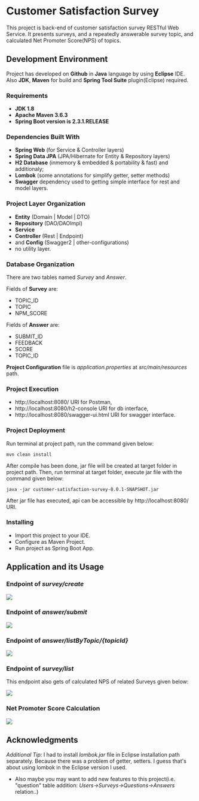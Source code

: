 # Customer Satisfaction Survey

This project is back-end of customer satisfaction survey RESTful Web Service.
It presents surveys, and a repeatedly answerable survey topic, and calculated Net Promoter Score(NPS) of topics.

## Development Environment

Project has developed on **Github** in **Java** language by using **Eclipse** IDE. Also **JDK**, **Maven** for build and **Spring Tool Suite** plugin(Eclipse) required.

### Requirements

* **JDK 1.8**
* **Apache Maven 3.6.3**
* **Spring Boot version is 2.3.1.RELEASE**

### Dependencies Built With

* **Spring Web** (for Service & Controller layers)
* **Spring Data JPA** (JPA/Hibernate for Entity & Repository layers)
* **H2 Database** (inmemory & embedded & portability & fast)
and additionaly;
* **Lombok** (some annotations for simplify getter, setter methods)
* **Swagger** dependency used to getting simple interface for rest and model layers.

### Project Layer Organization

* **Entity** (Domain | Model | DTO)
* **Repository** (DAO/DAOImpl)
* **Service**
* **Controller** (Rest | Endpoint)
* and **Config** (Swagger2 | other-configurations)
* no utility layer.

### Database Organization

There are two tables named *Survey* and *Answer*.

Fields of **Survey** are:
* TOPIC_ID
* TOPIC
* NPM_SCORE

Fields of **Answer** are:
* SUBMIT_ID
* FEEDBACK
* SCORE
* TOPIC_ID

**Project Configuration** file is *application.properties* at *src/main/resources* path.


### Project Execution

* http://localhost:8080/ URI for Postman,
* http://localhost:8080/h2-console URI for db interface, 
* http://localhost:8080/swagger-ui.html URI for swagger interface.

### Project Deployment

Run terminal at project path, run the command given below:
```
mvn clean install
```
After compile has been done, jar file will be created at target folder in project path. Then, run terminal at target folder, execute jar file with the command given below:
```
java -jar customer-satisfaction-survey-0.0.1-SNAPSHOT.jar
```
After jar file has executed, api can be accessible by http://localhost:8080/ URI.

### Installing

* Import this project to your IDE.
* Configure as Maven Project.
* Run project as Spring Boot App.

## Application and its Usage

### Endpoint of *survey/create*
<img src="https://i.ibb.co/t8Xj4f1/create-survey.png">

### Endpoint of *answer/submit*
<img src="https://i.ibb.co/56JGn7V/submit-answer.png">

### Endpoint of *answer/listByTopic/{topicId}*
<img src="https://i.ibb.co/6FprMVL/list-answers-of-survey.png">

### Endpoint of *survey/list*
This endpoint also gets of calculated NPS of related Surveys given below:

<img src="https://i.ibb.co/2MDMHPb/survey-list.png">

### **Net Promoter Score Calculation**
<img src="https://i.ibb.co/XXZjYL2/NPS.png">


## Acknowledgments

*Additional Tip*: I had to install *lombok.jar* file in Eclipse installation path separately. Because there was a problem of getter, setters. I guess that's about using lombok in the Eclipse version I used.

* Also maybe you may want to add new features to this project(i.e. "question" table addition: *Users->Surveys->Questions->Answers* relation..)
